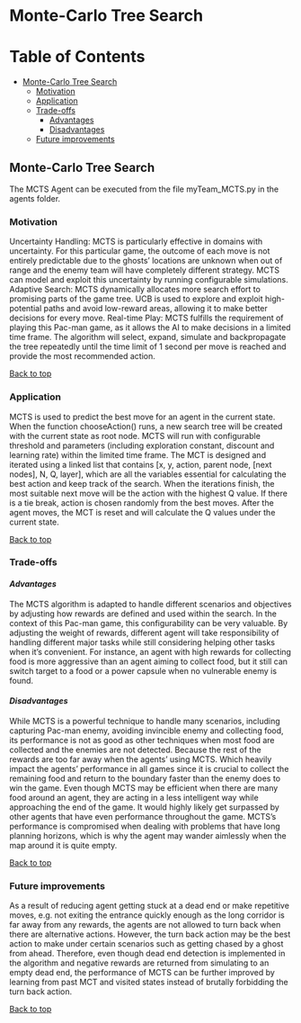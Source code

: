 # Monte-Carlo Tree Search

# Table of Contents
- [Monte-Carlo Tree Search](#monte-carlo-tree-search)
  * [Motivation](#motivation)
  * [Application](#application)
  * [Trade-offs](#trade-offs)     
     - [Advantages](#advantages)
     - [Disadvantages](#disadvantages)
  * [Future improvements](#future-improvements)

## Monte-Carlo Tree Search
The MCTS Agent can be executed from the file myTeam_MCTS.py in the agents folder.
### Motivation  
Uncertainty Handling: MCTS is particularly effective in domains with uncertainty. For this particular game, the outcome of each move is not entirely predictable due to the ghosts’ locations are unknown when out of range and the enemy team will have completely different strategy. MCTS can model and exploit this uncertainty by running configurable simulations.
Adaptive Search: MCTS dynamically allocates more search effort to promising parts of the game tree. UCB is used to explore and exploit high-potential paths and avoid low-reward areas, allowing it to make better decisions for every move.
Real-time Play: MCTS fulfills the requirement of playing this Pac-man game, as it allows the AI to make decisions in a limited time frame. The algorithm will select, expand, simulate and backpropagate the tree repeatedly until the time limit of 1 second per move is reached and provide the most recommended action.

[Back to top](#table-of-contents)

### Application  
MCTS is used to predict the best move for an agent in the current state. When the function chooseAction() runs, a new search tree will be created with the current state as root node. MCTS will run with configurable threshold and parameters (including exploration constant, discount and learning rate) within the limited time frame. The MCT is designed and iterated using a linked list that contains [x, y, action, parent node, [next nodes], N, Q, layer], which are all the variables essential for calculating the best action and keep track of the search. When the iterations finish, the most suitable next move will be the action with the highest Q value. If there is a tie break, action is chosen randomly from the best moves. After the agent moves, the MCT is reset and will calculate the Q values under the current state.

[Back to top](#table-of-contents)

### Trade-offs  
#### *Advantages*  
The MCTS algorithm is adapted to handle different scenarios and objectives by adjusting how rewards are defined and used within the search. In the context of this Pac-man game, this configurability can be very valuable. By adjusting the weight of rewards, different agent will take responsibility of handling different major tasks while still considering helping other tasks when it’s convenient. For instance, an agent with high rewards for collecting food is more aggressive than an agent aiming to collect food, but it still can switch target to a food or a power capsule when no vulnerable enemy is found.

#### *Disadvantages*
While MCTS is a powerful technique to handle many scenarios, including capturing Pac-man enemy, avoiding invincible enemy and collecting food, its performance is not as good as other techniques when most food are collected and the enemies are not detected. Because the rest of the rewards are too far away when the agents’ using MCTS. Which heavily impact the agents’ performance in all games since it is crucial to collect the remaining food and return to the boundary faster than the enemy does to win the game. Even though MCTS may be efficient when there are many food around an agent, they are acting in a less intelligent way while approaching the end of the game. It would highly likely get surpassed by other agents that have even performance throughout the game. MCTS’s performance is compromised when dealing with problems that have long planning horizons, which is why the agent may wander aimlessly when the map around it is quite empty.

[Back to top](#table-of-contents)

### Future improvements  
As a result of reducing agent getting stuck at a dead end or make repetitive moves, e.g. not exiting the entrance quickly enough as the long corridor is far away from any rewards, the agents are not allowed to turn back when there are alternative actions. However, the turn back action may be the best action to make under certain scenarios such as getting chased by a ghost from ahead. Therefore, even though dead end detection is implemented in the algorithm and negative rewards are returned from simulating to an empty dead end, the performance of MCTS can be further improved by learning from past MCT and visited states instead of brutally forbidding the turn back action. 

[Back to top](#table-of-contents)

